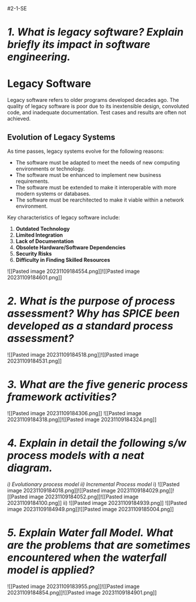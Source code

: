#2-1-SE 
# *1. What is legacy software? Explain briefly its impact in software engineering.*

# Legacy Software

Legacy software refers to older programs developed decades ago. The quality of legacy software is poor due to its inextensible design, convoluted code, and inadequate documentation. Test cases and results are often not achieved.

## Evolution of Legacy Systems

As time passes, legacy systems evolve for the following reasons:

- The software must be adapted to meet the needs of new computing environments or technology.
- The software must be enhanced to implement new business requirements.
- The software must be extended to make it interoperable with more modern systems or databases.
- The software must be rearchitected to make it viable within a network environment.

Key characteristics of legacy software include:
1. **Outdated Technology**
2. **Limited Integration**
3. **Lack of Documentation** 
4. **Obsolete Hardware/Software Dependencies** 
5. **Security Risks**
6. **Difficulty in Finding Skilled Resources**
   
![[Pasted image 20231109184554.png]]![[Pasted image 20231109184601.png]]
# *2. What is the purpose of process assessment? Why has SPICE been developed as a standard process assessment?*
![[Pasted image 20231109184518.png]]![[Pasted image 20231109184531.png]]
# *3. What are the five generic process framework activities?*
![[Pasted image 20231109184306.png]]
![[Pasted image 20231109184318.png]]![[Pasted image 20231109184324.png]]
# *4. Explain in detail the following s/w process models with a neat diagram.*
*i) Evolutionary process model
ii) Incremental Process model*
i)
![[Pasted image 20231109184018.png]]![[Pasted image 20231109184029.png]]![[Pasted image 20231109184052.png]]![[Pasted image 20231109184100.png]]
ii)
![[Pasted image 20231109184939.png]]
![[Pasted image 20231109184949.png]]![[Pasted image 20231109185004.png]]
# *5. Explain Water fall Model. What are the problems that are sometimes encountered when the waterfall model is applied?*
![[Pasted image 20231109183955.png]]![[Pasted image 20231109184854.png]]![[Pasted image 20231109184901.png]]